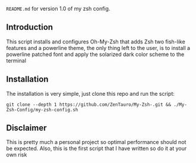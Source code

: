 `README.md` for version 1.0 of my zsh config.

## Introduction ##
This script installs and configures Oh-My-Zsh that adds Zsh two fish-like
features and a powerline theme, the only thing left to the user,
is to install a powerline patched font and apply the
solarized dark color scheme to the terminal 

## Installation ##
The installation is very simple, just clone this repo and run the script:
```
git clone --depth 1 https://github.com/ZenTauro/My-Zsh-.git && ./My-Zsh-Config/my-zsh-config.sh 
```

## Disclaimer ##
This is pretty much a personal project so optimal
performance should not be expected. Also, this is the first script that I have written so do it at
your own risk
